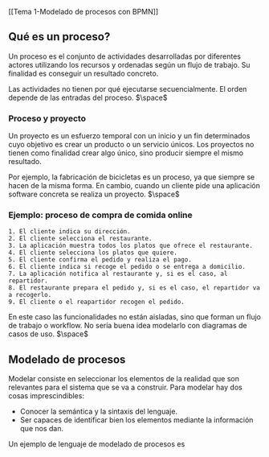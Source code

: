 [[Tema 1-Modelado de procesos con BPMN]]

## Qué es un proceso?
Un proceso es el conjunto de actividades desarrolladas por diferentes actores utilizando los recursos y ordenadas según un flujo de trabajo. Su finalidad es conseguir un resultado concreto.

Las actividades no tienen por qué ejecutarse secuencialmente. El orden depende de las entradas del proceso.
$\space$
### Proceso y proyecto
Un proyecto es un esfuerzo temporal con un inicio y un fin determinados cuyo objetivo es crear un producto o un servicio únicos. Los proyectos no tienen como finalidad crear algo único, sino producir siempre el mismo resultado.

Por ejemplo, la fabricación de bicicletas es un proceso, ya que siempre se hacen de la misma forma. En cambio, cuando un cliente pide una aplicación software concreta se realiza un proyecto.
$\space$
### Ejemplo: proceso de compra de comida online
```
1. El cliente indica su dirección.
2. El cliente selecciona el restaurante.
3. La aplicación muestra todos los platos que ofrece el restaurante.
4. El cliente selecciona los platos que quiere.
5. El cliente confirma el pedido y realiza el pago.
6. El cliente indica si recoge el pedido o se entrega a domicilio.
7. La aplicación notifica al restaurante y, si es el caso, al repartidor.
8. El restaurante prepara el pedido y, si es el caso, el repartidor va a recogerlo.
9. El cliente o el reapartidor recogen el pedido.
```

En este caso las funcionalidades no están aisladas, sino que forman un flujo de trabajo o workflow. No sería buena idea modelarlo con diagramas de casos de uso. 
$\space$
## Modelado de procesos
Modelar consiste en seleccionar los elementos de la realidad que son relevantes para el sistema que se va a construir. Para modelar hay dos cosas imprescindibles:
+ Conocer la semántica y la sintaxis del lenguaje.
+ Ser capaces de identificar bien los elementos mediante la información que nos dan.

Un ejemplo de lenguaje de modelado de procesos es 